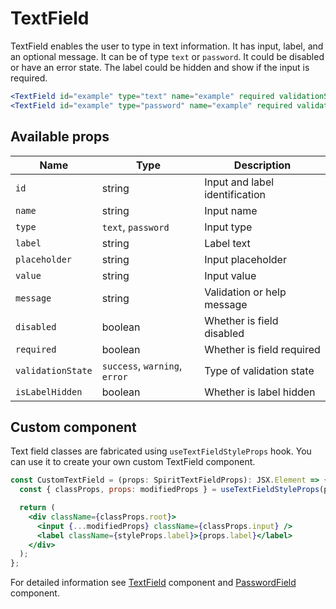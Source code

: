 # TextField

TextField enables the user to type in text information. It has input, label,
and an optional message. It can be of type `text` or `password`. It could be disabled or have an error state. The label could be hidden
and show if the input is required.

```jsx
<TextField id="example" type="text" name="example" required validationState="error" messsage="validation failed" />
<TextField id="example" type="password" name="example" required validationState="error" messsage="validation failed" />
```

## Available props

| Name              | Type                          | Description                    |
| ----------------- | ----------------------------- | ------------------------------ |
| `id`              | string                        | Input and label identification |
| `name`            | string                        | Input name                     |
| `type`            | `text`, `password`            | Input type                     |
| `label`           | string                        | Label text                     |
| `placeholder`     | string                        | Input placeholder              |
| `value`           | string                        | Input value                    |
| `message`         | string                        | Validation or help message     |
| `disabled`        | boolean                       | Whether is field disabled      |
| `required`        | boolean                       | Whether is field required      |
| `validationState` | `success`, `warning`, `error` | Type of validation state       |
| `isLabelHidden`   | boolean                       | Whether is label hidden        |

## Custom component

Text field classes are fabricated using `useTextFieldStyleProps` hook. You can use it to create your own custom TextField component.

```jsx
const CustomTextField = (props: SpiritTextFieldProps): JSX.Element => {
  const { classProps, props: modifiedProps } = useTextFieldStyleProps(props);

  return (
    <div className={classProps.root}>
      <input {...modifiedProps} className={classProps.input} />
      <label className={styleProps.label}>{props.label}</label>
    </div>
  );
};
```

For detailed information see [TextField](https://github.com/lmc-eu/spirit-design-system/blob/main/packages/web/src/components/TextField/README.md) component and [PasswordField](https://github.com/lmc-eu/spirit-design-system/blob/main/packages/web/src/components/PasswordField/README.md) component.
